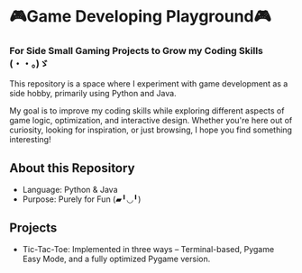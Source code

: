 # 🎮Game Developing Playground🎮
### For Side Small Gaming Projects to Grow my Coding Skills (・・。)ゞ

This repository is a space where I experiment with game development as a side hobby, primarily using Python and Java. 

My goal is to improve my coding skills while exploring different aspects of game logic, optimization, and interactive design. Whether you're here out of curiosity, looking for inspiration, or just browsing, I hope you find something interesting!

## About this Repository
- Language: Python & Java
- Purpose: Purely for Fun (▰╹◡╹)

## Projects
- Tic-Tac-Toe: Implemented in three ways – Terminal-based, Pygame Easy Mode, and a fully optimized Pygame version.

